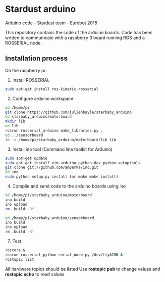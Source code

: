 # Stardust arduino

Arduino code - Stardust team - Eurobot 2018

This repository contains the code of the arduino boards.
Code has been written to communicate with a raspberry 3 board running ROS and a ROSSERIAL node.

## Installation process

On the raspberry pi :

1. Install ROSSERIAL

```bash
sudo apt-get install ros-kinetic-rosserial
```

2. Configure arduino workspace

```bash
cd /home/pi
git clone https://github.com/julienbayle/starbaby_arduino
cd starbaby_arduino/motorboard
mkdir lib
cd lib
rosrun rosserial_arduino make_libraries.py .
cd ../sensorboard
ln -s /home/pi/starbaby_arduino/motorboard/lib lib
```

3. Install ino tool (Command line toolkit for Arduino)

```bash
sudo apt-get update 
sudo apt-get install vim arduino python-dev python-setuptools
git clone git://github.com/amperka/ino.git
cd ino
sudo python setup.py install (or make make install)
```

4. Compile and send code to the arduino boards using ino

```bash
cd /home/pi/starbaby_arduino/motorboard
ino build
ino upload
rm .build -Rf
```

```bash
cd /home/pi/starbaby_arduino/sensorboard
ino build
ino upload
rm .build -Rf
```

7. Test

```bash
roscore &
rosrun rosserial_python serial_node.py /dev/ttyACM0 &
rostopic list
```

All hardware topics should be listed
Use **rostopic pub** to change values and **rostopic echo** to read values 

